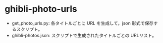 # ghibli-photo-urls

- get_photo_urls.py: 各タイトルごとに URL を生成して，json 形式で保存するスクリプト。
- ghibli-photos.json: スクリプトで生成されたタイトルごとの URLリスト。
